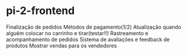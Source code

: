# pi-2-frontend

Finalização de pedidos
Métodos de pagamento(1/2)
Atualização quando alguém colocar no carrinho e tirar(testar!!)
Rastreamento e acompanhamento de pedidos
Sistema de avaliações e feedback de produtos
Mostrar vendas para os vendedores